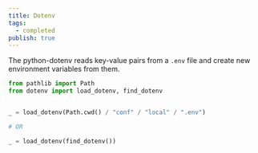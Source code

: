 ```yaml
---
title: Dotenv
tags:
  - completed
publish: true
---
```

The python-dotenv reads key-value pairs from a `.env` file and create new environment variables from them.

```python title="Usage"
from pathlib import Path
from dotenv import load_dotenv, find_dotenv


_ = load_dotenv(Path.cwd() / "conf" / "local" / ".env")

# OR

_ = load_dotenv(find_dotenv())
```